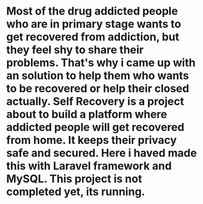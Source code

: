 # Most of the drug addicted people who are in primary stage wants to get recovered from addiction, but they feel shy to share their problems. That's why i came up with an solution to help them who wants to be recovered or help their closed actually. Self Recovery is a project about to build a platform where addicted people will get recovered from home. It keeps their privacy safe and secured. Here i haved made this with Laravel framework and MySQL. This project is not completed yet, its running.

